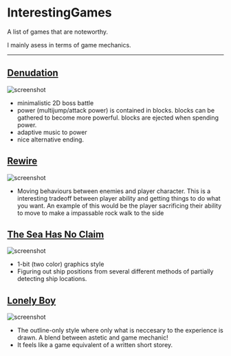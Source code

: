 InterestingGames
================

A list of games that are noteworthy.

I mainly asess in terms of game mechanics.


-----------------------------------

## [Denudation](https://dl.dropboxusercontent.com/u/5333420/denudation.html)

![screenshot](http://www.ludumdare.com/compo/wp-content/compo2/342546/2460-shot4.png)
+ minimalistic 2D boss battle
+ power (multijump/attack power) is contained in blocks. blocks can be gathered to become more powerful. blocks are ejected when spending power.
+ adaptive music to power
+ nice alternative ending.
    


## [Rewire](http://drilltail.com/downloads/Rewire.swf)

![screenshot](http://www.ludumdare.com/compo/wp-content/compo2/342546/23253-shot0.png)
+ Moving behaviours between enemies and player character.
 This is a interesting tradeoff between player ability and getting things to do what you want. 
 An example of this would be the player sacrificing their ability to move to make a impassable rock walk to the side


## [The Sea Has No Claim](http://dukope.com/play.php?g=sea)
![screenshot](http://www.ludumdare.com/compo/wp-content/compo2/342546/11080-shot2.png)
+ 1-bit (two color) graphics style
+ Figuring out ship positions from several different methods of partially detecting ship locations.

## [Lonely Boy]()
![screenshot](http://www.ludumdare.com/compo/wp-content/compo2/342546/30207-shot1.png)
+ The outline-only style where only what is neccesary to the experience is drawn. A blend between astetic and game mechanic!
+ It feels like a game equivalent of a written short storey.
